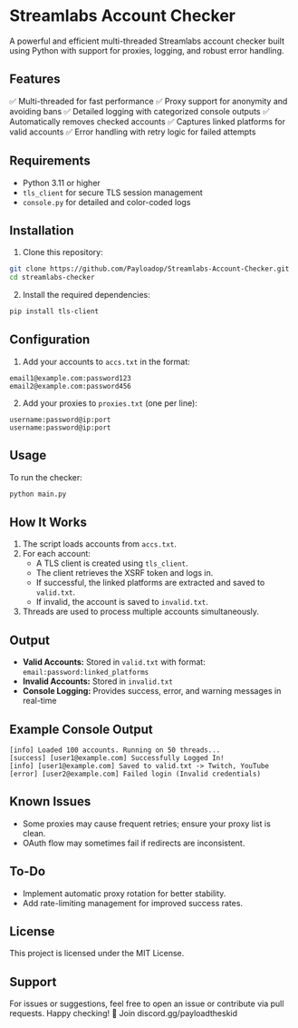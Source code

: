 # Streamlabs Account Checker

A powerful and efficient multi-threaded Streamlabs account checker built using Python with support for proxies, logging, and robust error handling.

## Features
✅ Multi-threaded for fast performance
✅ Proxy support for anonymity and avoiding bans
✅ Detailed logging with categorized console outputs
✅ Automatically removes checked accounts
✅ Captures linked platforms for valid accounts
✅ Error handling with retry logic for failed attempts

## Requirements
- Python 3.11 or higher
- `tls_client` for secure TLS session management
- `console.py` for detailed and color-coded logs

## Installation
1. Clone this repository:
```bash
git clone https://github.com/Payloadop/Streamlabs-Account-Checker.git
cd streamlabs-checker
```
2. Install the required dependencies:
```bash
pip install tls-client
```

## Configuration

1. Add your accounts to `accs.txt` in the format:
```
email1@example.com:password123
email2@example.com:password456
```

2. Add your proxies to `proxies.txt` (one per line):
```
username:password@ip:port
username:password@ip:port
```

## Usage
To run the checker:
```bash
python main.py
```

## How It Works
1. The script loads accounts from `accs.txt`.
2. For each account:
   - A TLS client is created using `tls_client`.
   - The client retrieves the XSRF token and logs in.
   - If successful, the linked platforms are extracted and saved to `valid.txt`.
   - If invalid, the account is saved to `invalid.txt`.
3. Threads are used to process multiple accounts simultaneously.

## Output
- **Valid Accounts:** Stored in `valid.txt` with format: `email:password:linked_platforms`
- **Invalid Accounts:** Stored in `invalid.txt`
- **Console Logging:** Provides success, error, and warning messages in real-time

## Example Console Output
```
[info] Loaded 100 accounts. Running on 50 threads...
[success] [user1@example.com] Successfully Logged In!
[info] [user1@example.com] Saved to valid.txt -> Twitch, YouTube
[error] [user2@example.com] Failed login (Invalid credentials)
```

## Known Issues
- Some proxies may cause frequent retries; ensure your proxy list is clean.
- OAuth flow may sometimes fail if redirects are inconsistent.

## To-Do
- Implement automatic proxy rotation for better stability.
- Add rate-limiting management for improved success rates.

## License
This project is licensed under the MIT License.

## Support
For issues or suggestions, feel free to open an issue or contribute via pull requests. Happy checking! 🚀
Join discord.gg/payloadtheskid
